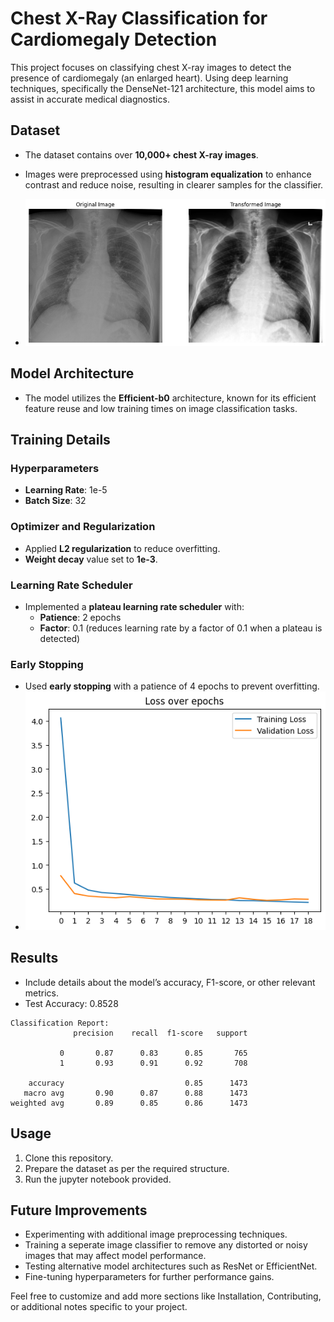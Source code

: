 # Chest X-Ray Classification for Cardiomegaly Detection

This project focuses on classifying chest X-ray images to detect the presence of cardiomegaly (an enlarged heart). Using deep learning techniques, specifically the DenseNet-121 architecture, this model aims to assist in accurate medical diagnostics.

## Dataset

- The dataset contains over **10,000+ chest X-ray images**.
- Images were preprocessed using **histogram equalization** to enhance contrast and reduce noise, resulting in clearer samples for the classifier.

- ![Chest X-Ray Example](images/output.png)

## Model Architecture

- The model utilizes the **Efficient-b0** architecture, known for its efficient feature reuse and low training times on image classification tasks.

## Training Details

### Hyperparameters

- **Learning Rate**: 1e-5
- **Batch Size**: 32

### Optimizer and Regularization

- Applied **L2 regularization** to reduce overfitting.
- **Weight decay** value set to **1e-3**.

### Learning Rate Scheduler

- Implemented a **plateau learning rate scheduler** with:
  - **Patience**: 2 epochs
  - **Factor**: 0.1 (reduces learning rate by a factor of 0.1 when a plateau is detected)

### Early Stopping

- Used **early stopping** with a patience of 4 epochs to prevent overfitting.
- ![Training](images/training.png)

## Results

- Include details about the model’s accuracy, F1-score, or other relevant metrics.
- Test Accuracy: 0.8528
```
Classification Report:
              precision    recall  f1-score   support

           0       0.87      0.83      0.85       765
           1       0.93      0.91      0.92       708

    accuracy                           0.85      1473
   macro avg       0.90      0.87      0.88      1473
weighted avg       0.89      0.85      0.86      1473
```

## Usage

1. Clone this repository.
2. Prepare the dataset as per the required structure.
3. Run the jupyter notebook provided.

## Future Improvements

- Experimenting with additional image preprocessing techniques.
- Training a seperate image classifier to remove any distorted or noisy images that may affect model performance.
- Testing alternative model architectures such as ResNet or EfficientNet.
- Fine-tuning hyperparameters for further performance gains.


Feel free to customize and add more sections like Installation, Contributing, or additional notes specific to your project.


